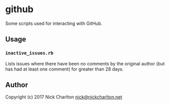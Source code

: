 # github

Some scripts used for interacting with GitHub.

## Usage

### `inactive_issues.rb`

Lists issues where there have been no comments by the original author (but has
had at least one comment) for greater than 28 days.

## Author

Copyright (c) 2017 Nick Charlton <nick@nickcharlton.net>
